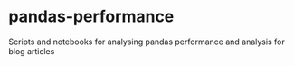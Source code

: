 # pandas-performance
Scripts and notebooks for analysing pandas performance and analysis for blog articles
